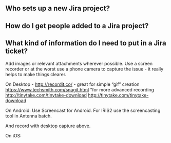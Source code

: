 ## Who sets up a new Jira project?
## How do I get people added to a Jira project?
## What kind of information do I need to put in a Jira ticket?

Add images or relevant attachments wherever possible.
Use a screen recorder or at the worst use a phone camera to capture the issue - it really helps to make things clearer.

On Desktop - 
http://recordit.co/ - great for simple “gif” creation
https://www.techsmith.com/snagit.html “for more advanced recording
http://tinytake.com/tinytake-download
http://tinytake.com/tinytake-download

On Android:
Use Screencast for Android.
For IRIS2 use the screencasting tool in Antenna batch.

And record with desktop capture above.

On iOS: